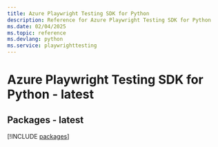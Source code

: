 ```yaml
---
title: Azure Playwright Testing SDK for Python
description: Reference for Azure Playwright Testing SDK for Python
ms.date: 02/04/2025
ms.topic: reference
ms.devlang: python
ms.service: playwrighttesting
---
```

# Azure Playwright Testing SDK for Python - latest
## Packages - latest
[!INCLUDE [packages](playwright-testing-index.md)]